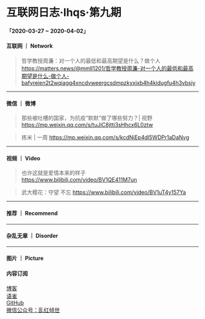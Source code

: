 # 互联网日志·lhqs·第九期


#### 「2020-03-27 ~ 2020-04-02」


#### 互联网 ｜ Network

> 哲学教授周濂：对一个人的最低和最高期望是什么？做个人 https://matters.news/@mmll1201/哲学教授周濂-对一个人的最低和最高期望是什么-做个人-bafyreien2t2wqiagg4xncdvweergcsdmpzkyxjxb4h4kidugfu4h3vbsjy 


----

#### 微信 ｜ 微博

>  那些被吐槽的国家，为抗疫“默默”做了哪些努力？| 视野 https://mp.weixin.qq.com/s/tuJiC8jtti3sHhcx6L0ztw

> 拣米 | 一周 https://mp.weixin.qq.com/s/kcdNiEp4dI5WDPr1aDaNvg



----


#### 视频 ｜ Video


> 也许这就是爱情本来的样子 https://www.bilibili.com/video/BV1QE411M7un

> 武大樱花：守望 不忘 https://www.bilibili.com/video/BV1uT4y157Ya

----


#### 推荐 ｜ Recommend

> 



----

#### 杂乱无章 ｜ Disorder


> 

> 

> 

> 

> 

> 

> 

> 








----

#### 图片 ｜ Picture

<!-- ![图片集](http://qiniu.blog.lhqs.ink/log/2020-02-log3/01.jpg) -->




#### 内容订阅

[博客](http://blog.lhqs.ink)<br />
[语雀](https://www.yuque.com/lhqs/notes)<br />
[GitHub](https://github.com/lhqs/network-footpoint)<br />
[微信公众号：乱红倾世](https://weixin.sogou.com/weixin?type=1&ie=utf8&query=乱红倾世)<br />




